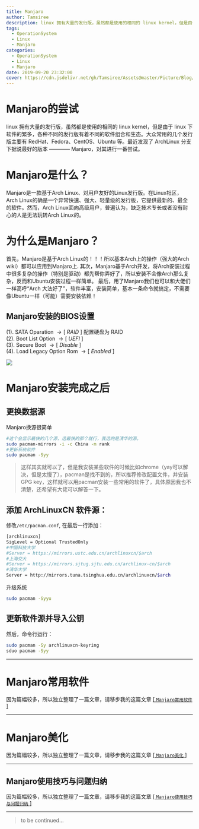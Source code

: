 ```yaml
---
title: Manjaro
author: Tamsiree
description: linux 拥有大量的发行版，虽然都是使用的相同的 linux kernel，但是由于 linux 下软件的繁多，各种不同的发行版有着不同的软件组合和生态。大众常用的几个发行版主要有 RedHat、Fedora、CentOS、Ubuntu 等。最近发现了 ArchLinux 分支下据说最好的版本 ———— Manjaro，对其进行一番尝试。
tags:
  - OperationSystem
  - Linux
  - Manjaro
categories:
  - OperationSystem
  - Linux
  - Manjaro
date: 2019-09-20 23:32:00
cover: https://cdn.jsdelivr.net/gh/Tamsiree/Assets@master/Picture/Blog/Cover/109951163042681715.jpg
---
```

# Manjaro的尝试

linux 拥有大量的发行版，虽然都是使用的相同的 linux kernel，但是由于 linux 下软件的繁多，各种不同的发行版有着不同的软件组合和生态。大众常用的几个发行版主要有 RedHat、Fedora、CentOS、Ubuntu 等。最近发现了 ArchLinux 分支下据说最好的版本 ———— Manjaro，对其进行一番尝试。

# Manjaro是什么？

Manjaro是一款基于Arch Linux、对用户友好的Linux发行版。在Linux社区，Arch Linux的确是一个异常快速、强大、轻量级的发行版，它提供最新的、最全的软件。然而，Arch Linux面向高级用户，普遍认为，缺乏技术专长或者没有耐心的人是无法玩转Arch Linux的。

# 为什么是Manjaro？

首先，Manjaro是基于Arch Linux的！！！所以基本Arch上的操作（强大的Arch wiki）都可以应用到Manjaro上.
其次，Manjaro基于Arch开发，将Arch安装过程中很多复杂的操作（特别是驱动）都先帮你弄好了，所以安装不会像Arch那么复杂，反而和Ubuntu安装过程一样简单。
最后，用了Manjaro我们也可以和大佬们一样高呼“Arch 大法好了”，软件丰富，安装简单，基本一条命令就搞定，不需要像Ubuntu一样（可能）需要安装依赖！

## Manjaro安装的BIOS设置
(1).  SATA Oparation $\to [\ RAID\ ]$ 配置硬盘为 RAID  
(2).  Boot List Option $\to [\ UEFI\ ]$  
(3).  Secure Boot $\to [\ Disable\ ]$  
(4).  Load Legacy Option Rom $\to [\ Enabled\ ]$

![](https://cdn.jsdelivr.net/gh/Tamsiree/Assets@master/Picture/Manjaro_screenShot.png)

# Manjaro安装完成之后
## 更换数据源
Manjaro换源很简单  
```bash
#这个会显示最快的几个源，选最快的那个就行，我选的是清华的源。  
sudo pacman-mirrors -i -c China -m rank
#更新系统软件  
sudo pacman -Syy
```

> 这样其实就可以了，但是我安装某些软件的时候比如chrome（yay可以解决，但是太慢了），pacman是找不到的，所以推荐修改配置文件，并安装GPG key，这样就可以用pacman安装一些常用的软件了，具体原因我也不清楚，还希望有大佬可以解答一下。

## 添加 **ArchLinuxCN**  软件源：
修改`/etc/pacman.conf`, 在最后一行添加：  

```bash
[archlinuxcn]
SigLevel = Optional TrustedOnly
#中国科技大学
#Server = https://mirrors.ustc.edu.cn/archlinuxcn/$arch
#上海交大
#Server = https://mirrors.sjtug.sjtu.edu.cn/archlinux-cn/$arch
#清华大学
Server = http://mirrors.tuna.tsinghua.edu.cn/archlinuxcn/$arch
```

升级系统
```bash
sudo pacman -Syyu
```

## 更新软件源并导入公钥
然后，命令行运行：
```bash
sudo pacman -Sy archlinuxcn-keyring
sduo pacman -Syy
```

---

# Manjaro常用软件

因为篇幅较多，所以独立整理了一篇文章，请移步我的这篇文章 [[ `Manjaro常用软件` ]](https://tamsiree.com/操作系统/Linux/Manjaro/Manjaro常用软件/)

---

# Manjaro美化
因为篇幅较多，所以独立整理了一篇文章，请移步我的这篇文章 [[ `Manjaro美化` ]](https://tamsiree.com/操作系统/Linux/Manjaro/Manjaro美化/)

---

## Manjaro使用技巧与问题归纳

因为篇幅较多，所以独立整理了一篇文章，请移步我的这篇文章 [[ `Manjaro使用技巧与问题归纳` ]](https://tamsiree.com/操作系统/Linux/Manjaro/Manjaro使用技巧与问题归纳/)

----
> to be continued...